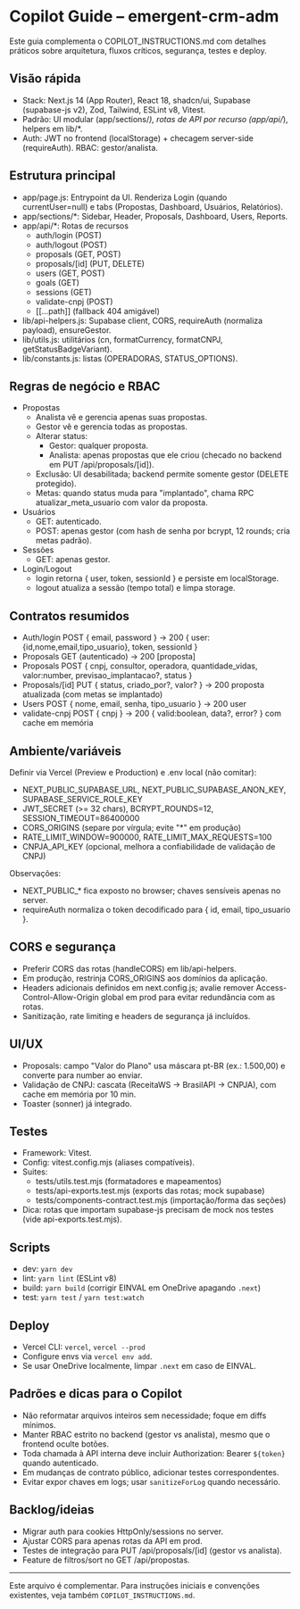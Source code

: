 # Copilot Guide – emergent-crm-adm

Este guia complementa o COPILOT_INSTRUCTIONS.md com detalhes práticos sobre arquitetura, fluxos críticos, segurança, testes e deploy.

## Visão rápida

- Stack: Next.js 14 (App Router), React 18, shadcn/ui, Supabase (supabase-js v2), Zod, Tailwind, ESLint v8, Vitest.
- Padrão: UI modular (app/sections/*), rotas de API por recurso (app/api/*), helpers em lib/*.
- Auth: JWT no frontend (localStorage) + checagem server-side (requireAuth). RBAC: gestor/analista.

## Estrutura principal

- app/page.js: Entrypoint da UI. Renderiza Login (quando currentUser=null) e tabs (Propostas, Dashboard, Usuários, Relatórios).
- app/sections/*: Sidebar, Header, Proposals, Dashboard, Users, Reports.
- app/api/*: Rotas de recursos
  - auth/login (POST)
  - auth/logout (POST)
  - proposals (GET, POST)
  - proposals/[id] (PUT, DELETE)
  - users (GET, POST)
  - goals (GET)
  - sessions (GET)
  - validate-cnpj (POST)
  - [[...path]] (fallback 404 amigável)
- lib/api-helpers.js: Supabase client, CORS, requireAuth (normaliza payload), ensureGestor.
- lib/utils.js: utilitários (cn, formatCurrency, formatCNPJ, getStatusBadgeVariant).
- lib/constants.js: listas (OPERADORAS, STATUS_OPTIONS).

## Regras de negócio e RBAC

- Propostas
  - Analista vê e gerencia apenas suas propostas.
  - Gestor vê e gerencia todas as propostas.
  - Alterar status:
    - Gestor: qualquer proposta.
    - Analista: apenas propostas que ele criou (checado no backend em PUT /api/proposals/[id]).
  - Exclusão: UI desabilitada; backend permite somente gestor (DELETE protegido).
  - Metas: quando status muda para "implantado", chama RPC atualizar_meta_usuario com valor da proposta.
- Usuários
  - GET: autenticado.
  - POST: apenas gestor (com hash de senha por bcrypt, 12 rounds; cria metas padrão).
- Sessões
  - GET: apenas gestor.
- Login/Logout
  - login retorna { user, token, sessionId } e persiste em localStorage.
  - logout atualiza a sessão (tempo total) e limpa storage.

## Contratos resumidos

- Auth/login POST { email, password } → 200 { user:{id,nome,email,tipo_usuario}, token, sessionId }
- Proposals GET (autenticado) → 200 [proposta]
- Proposals POST { cnpj, consultor, operadora, quantidade_vidas, valor:number, previsao_implantacao?, status }
- Proposals/[id] PUT { status, criado_por?, valor? } → 200 proposta atualizada (com metas se implantado)
- Users POST { nome, email, senha, tipo_usuario } → 200 user
- validate-cnpj POST { cnpj } → 200 { valid:boolean, data?, error? } com cache em memória

## Ambiente/variáveis

Definir via Vercel (Preview e Production) e .env local (não comitar):

- NEXT_PUBLIC_SUPABASE_URL, NEXT_PUBLIC_SUPABASE_ANON_KEY, SUPABASE_SERVICE_ROLE_KEY
- JWT_SECRET (>= 32 chars), BCRYPT_ROUNDS=12, SESSION_TIMEOUT=86400000
- CORS_ORIGINS (separe por vírgula; evite "*" em produção)
- RATE_LIMIT_WINDOW=900000, RATE_LIMIT_MAX_REQUESTS=100
- CNPJA_API_KEY (opcional, melhora a confiabilidade de validação de CNPJ)

Observações:

- NEXT_PUBLIC_* fica exposto no browser; chaves sensíveis apenas no server.
- requireAuth normaliza o token decodificado para { id, email, tipo_usuario }.

## CORS e segurança

- Preferir CORS das rotas (handleCORS) em lib/api-helpers.
- Em produção, restrinja CORS_ORIGINS aos domínios da aplicação.
- Headers adicionais definidos em next.config.js; avalie remover Access-Control-Allow-Origin global em prod para evitar redundância com as rotas.
- Sanitização, rate limiting e headers de segurança já incluídos.

## UI/UX

- Proposals: campo "Valor do Plano" usa máscara pt-BR (ex.: 1.500,00) e converte para number ao enviar.
- Validação de CNPJ: cascata (ReceitaWS → BrasilAPI → CNPJA), com cache em memória por 10 min.
- Toaster (sonner) já integrado.

## Testes

- Framework: Vitest.
- Config: vitest.config.mjs (aliases compatíveis).
- Suites:
  - tests/utils.test.mjs (formatadores e mapeamentos)
  - tests/api-exports.test.mjs (exports das rotas; mock supabase)
  - tests/components-contract.test.mjs (importação/forma das seções)
- Dica: rotas que importam supabase-js precisam de mock nos testes (vide api-exports.test.mjs).

## Scripts

- dev: `yarn dev`
- lint: `yarn lint` (ESLint v8)
- build: `yarn build` (corrigir EINVAL em OneDrive apagando `.next`)
- test: `yarn test` / `yarn test:watch`

## Deploy

- Vercel CLI: `vercel`, `vercel --prod`
- Configure envs via `vercel env add`.
- Se usar OneDrive localmente, limpar `.next` em caso de EINVAL.

## Padrões e dicas para o Copilot

- Não reformatar arquivos inteiros sem necessidade; foque em diffs mínimos.
- Manter RBAC estrito no backend (gestor vs analista), mesmo que o frontend oculte botões.
- Toda chamada à API interna deve incluir Authorization: Bearer `${token}` quando autenticado.
- Em mudanças de contrato público, adicionar testes correspondentes.
- Evitar expor chaves em logs; usar `sanitizeForLog` quando necessário.

## Backlog/ideias

- Migrar auth para cookies HttpOnly/sessions no server.
- Ajustar CORS para apenas rotas da API em prod.
- Testes de integração para PUT /api/proposals/[id] (gestor vs analista).
- Feature de filtros/sort no GET /api/propostas.

---
Este arquivo é complementar. Para instruções iniciais e convenções existentes, veja também `COPILOT_INSTRUCTIONS.md`.

